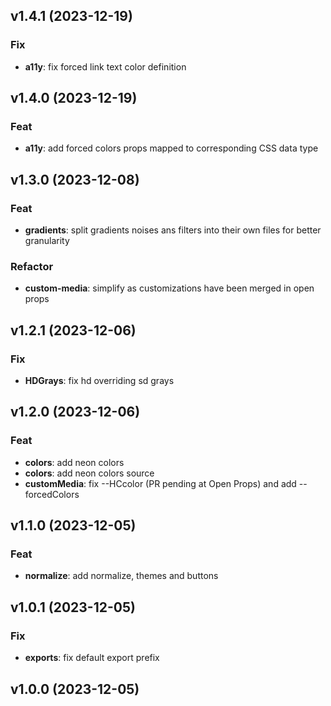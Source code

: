 ## v1.4.1 (2023-12-19)

### Fix

- **a11y**: fix forced link text color definition

## v1.4.0 (2023-12-19)

### Feat

- **a11y**: add forced colors props mapped to corresponding <system-colors> CSS data type

## v1.3.0 (2023-12-08)

### Feat

- **gradients**: split gradients noises ans filters into their own files for better granularity

### Refactor

- **custom-media**: simplify as customizations have been merged in open props

## v1.2.1 (2023-12-06)

### Fix

- **HDGrays**: fix hd overriding sd grays

## v1.2.0 (2023-12-06)

### Feat

- **colors**: add neon colors
- **colors**: add neon colors source
- **customMedia**: fix --HCcolor (PR pending at Open Props) and add --forcedColors

## v1.1.0 (2023-12-05)

### Feat

- **normalize**: add normalize, themes and buttons

## v1.0.1 (2023-12-05)

### Fix

- **exports**: fix default export prefix

## v1.0.0 (2023-12-05)
